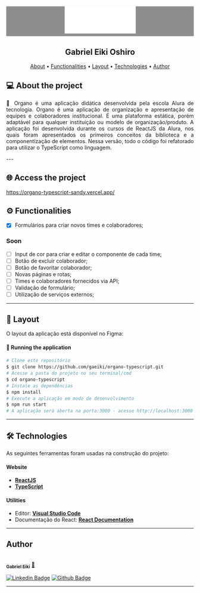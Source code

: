 <h1 align="center" style="background-color: #8e8e8e" >
    <img alt="Organo" title="#Organo" src="./public/imagens/logo.png" />
</h1>

<h2 align="center">
Gabriel Eiki Oshiro
</h2>

<p align="center">
 <a href="#-about-the-project">About</a> •
 <a href="#-functionalities">Functionalities</a> •
 <a href="#-layout">Layout</a> •
 <a href="#-technologies">Technologies</a> •
 <a href="#-author">Author</a>
 <!-- <a href="#user-content--licença">Licence</a> -->
</p>


## 💻 About the project
<p align="justify">
🚀 Organo é uma aplicação didática desenvolvida pela escola Alura de tecnologia. Organo é uma aplicação de organização e apresentação de equipes e colaboradores institucional. É uma plataforma estática, porém adaptável para qualquer instituição ou modelo de organização/produto.
A aplicação foi desenvolvida durante os cursos de ReactJS da Alura, nos quais foram apresentados os primeiros conceitos da biblioteca e a componentização de elementos.
Nessa versão, todo o código foi refatorado para utilizar o TypeScript como linguagem.
</p>
---

## 🌐 Access the project
https://organo-typescript-sandy.vercel.app/

## ⚙️ Functionalities

- [x] Formulários para criar novos times e colaboradores;


### Soon

- [ ] Input de cor para criar e editar o componente de cada time;
- [ ] Botão de excluir colaborador;
- [ ] Botão de favoritar colaborador;
- [ ] Novas páginas e rotas;
- [ ] Times e colaboradores fornecidos via API;
- [ ] Validação de formulário;
- [ ] Utilização de serviços externos;

---

## 🎨 Layout
O layout da aplicação está disponível no Figma:
<a href="https://www.figma.com/file/T6BLI1HfB81eYOiVgpqQz7/Projeto-Intro-ao-React?node-id=134%3A143&t=KXPt5lcuH7wDCgvE-0">
  <img alt="" src="https://img.shields.io/badge/Acessar%20Layout%20-Figma-%2304D361">
</a>

#### 🧭 Running the application

```bash
# Clone este repositório
$ git clone https://github.com/gaeiki/organo-typescript.git
# Acesse a pasta do projeto no seu terminal/cmd
$ cd organo-typescript
# Instale as dependências
$ npm install
# Execute a aplicação em modo de desenvolvimento
$ npm run start
# A aplicação será aberta na porta:3000 - acesse http://localhost:3000
```
---

## 🛠 Technologies

As seguintes ferramentas foram usadas na construção do projeto:

#### **Website**

- **[ReactJS](https://reactjs.org/)**
- **[TypeScript](https://www.typescriptlang.org/)**

#### **Utilities**


- Editor: **[Visual Studio Code](https://code.visualstudio.com/)**
- Documentação do React: **[React Documentation](https://create-react-app.dev/docs/adding-a-stylesheet/)**

---

## Author

<a href="https://www.instagram.com/gaeiki/">
 <img style="border-radius: 100%;" src="https://avatars.githubusercontent.com/u/64814663?v=4" width="100px;" alt=""/>
 <br />
 <sub><b>Gabriel Eiki</b></sub></a> <a href="https://www.linkedin.com/in/gabriel-eiki-oshiro-07b324b0/" title="Gabriel Eiki Oshiro">🚀</a>
 <br />

[![Linkedin Badge](https://img.shields.io/badge/-GabrielEiki-blue?style=flat-square&logo=Linkedin&logoColor=white&link=https://www.linkedin.com/in/ne%C3%ADlton-seguins-bb8786a6/)](https://www.linkedin.com/in/gabriel-eiki-oshiro-07b324b0/)
[![Github Badge](https://img.shields.io/badge/-GabrielEiki-161b22?style=flat-square&logo=Github&logoColor=white&link=https://github.com/gaeiki)](https://github.com/gaeiki)

---

<!-- ## 📝 Licença
Desenvolvido por [Alura](https://www.alura.com.br/).
--- -->
